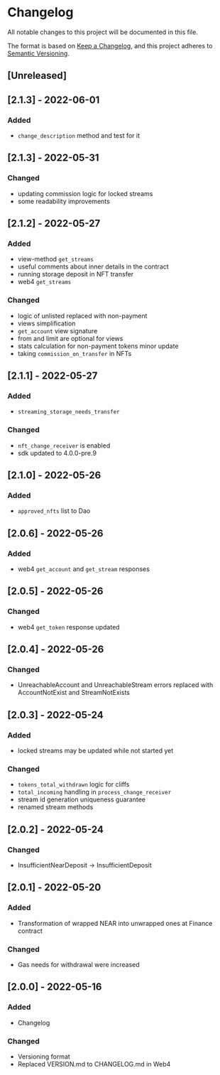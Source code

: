 # Changelog
All notable changes to this project will be documented in this file.

The format is based on [Keep a Changelog](https://keepachangelog.com/en/1.0.0/),
and this project adheres to [Semantic Versioning](https://semver.org/spec/v2.0.0.html).

## [Unreleased]

## [2.1.3] - 2022-06-01
### Added
- `change_description` method and test for it

## [2.1.3] - 2022-05-31
### Changed
- updating commission logic for locked streams
- some readability improvements

## [2.1.2] - 2022-05-27
### Added
- view-method `get_streams`
- useful comments about inner details in the contract
- running storage deposit in NFT transfer
- web4 `get_streams`
### Changed
- logic of unlisted replaced with non-payment
- views simplification
- `get_account` view signature
- from and limit are optional for views
- stats calculation for non-payment tokens minor update
- taking `commission_on_transfer` in NFTs

## [2.1.1] - 2022-05-27
### Added
- `streaming_storage_needs_transfer`
### Changed
- `nft_change_receiver` is enabled
- sdk updated to 4.0.0-pre.9

## [2.1.0] - 2022-05-26
### Added
- `approved_nfts` list to Dao

## [2.0.6] - 2022-05-26
### Added
- web4 `get_account` and `get_stream` responses

## [2.0.5] - 2022-05-26
### Changed
- web4 `get_token` response updated

## [2.0.4] - 2022-05-26
### Changed
- UnreachableAccount and UnreachableStream errors replaced with AccountNotExist and StreamNotExists

## [2.0.3] - 2022-05-24
### Added
- locked streams may be updated while not started yet
### Changed
- `tokens_total_withdrawn` logic for cliffs
- `total_incoming` handling in `process_change_receiver`
- stream id generation uniqueness guarantee
- renamed stream methods

## [2.0.2] - 2022-05-24
### Changed
- InsufficientNearDeposit -> InsufficientDeposit

## [2.0.1] - 2022-05-20
### Added
- Transformation of wrapped NEAR into unwrapped ones at Finance contract
### Changed
- Gas needs for withdrawal were increased

## [2.0.0] - 2022-05-16
### Added
- Changelog
### Changed
- Versioning format
- Replaced VERSION.md to CHANGELOG.md in Web4
